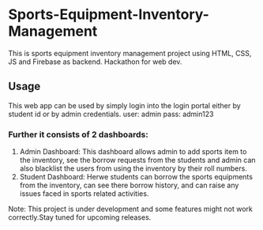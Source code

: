 # Sports-Equipment-Inventory-Management
This is sports equipment inventory management project using HTML, CSS, JS and Firebase as backend. Hackathon for web dev.
## Usage
This web app can be used by simply login into the login portal either by student id or by admin credentials.
user: admin
pass: admin123

### Further it consists of 2 dashboards: 
  1. Admin Dashboard: This dashboard allows admin to add sports item to the inventory, see the borrow requests from the students and admin can also blacklist the users from using the inventory by their roll numbers.
  2. Student Dashboard: Herwe students can borrow the sports equipments from the inventory, can see there borrow history, and can raise any issues faced in sports related activities.


Note: This project is under development and some features might not work correctly.Stay tuned for upcoming releases.
